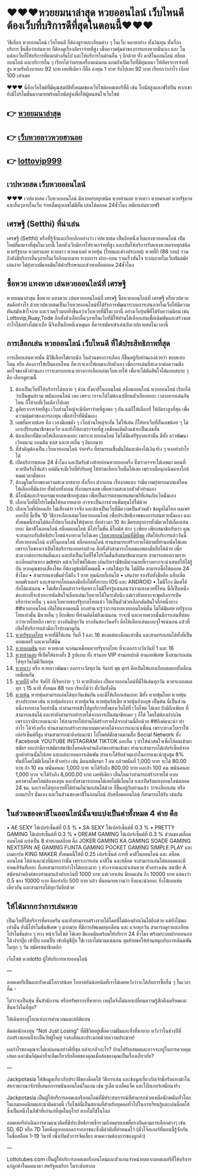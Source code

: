 # ❤❤❤หวยยมนาล่าสุด หวยออนไลน์ เว็บไหนดี ต้องเว็บที่บริการดีที่สุดในตอนนี้❤❤❤
วิธีเลือก หวยออนไลน์ เว็บไหนดี ก็ต้องดูรายละเอียดต่าง ๆ ในเว็บ หลายอย่าง ทั้งเงินทุน ทั้งเรื่องบริการ ขึ้นชื่อว่าเล่นหวย ก็ต้องดูเรื่องอัตราจ่ายที่สูง เพื่อความคุ้มค่าของการแทงหวยนั่นเอง และ ในแต่ละเว็บก็ให้บริการที่แตกต่างกันไป และให้บริการในด้านอื่น ๆ อีกด้วย ทั้ง คาสิโนออนไลน์ สล็อตออนไลน์ และบริการอื่น ๆ เรียกได้ว่าครบเครื่องแน่นอน แถมยังเปิดเว็บที่มีทุนหนา ให้อัตราการจ่ายที่สูง หวยรับถึงบาทละ 92 บาท เลยทีเดียว ก็คือ ลงทุน 1 บาท รับไปเลย 92 บาท เรียกกว่ากำไร เกือบ 100 เท่าเลย

❤❤❤ นี่คือเว็บไซต์ที่มีคุณสมบัติทั้งหมดของเว็บไซต์ลอตเตอรีที่ดี เช่น โบนัสสูงและฟรีสปิน พวกเขายังมีโปรโมชั่นมากมายพร้อมโบนัสสูงเพื่อให้ผู้คนสนใจเว็บไซต์


## 👉 [หวยยมนาล่าสุด](https://www.setthi334.com/register/@900_ap22)
## 👉 [เว็บหวยลาวหวยฮานอย](https://www.setthi334.com/register/@900_ap22)
## 👉 [lottovip999](https://www.setthi334.com/register/@900_ap22)

## เวปหวยสด เว็บหวยออนไลน์
❤❤❤ เวปหวยสด เว็บหวยออนไลน์ มีหวยครบทุกชนิด หวยฮานอย หวยลาว หวยมาเลย์ หวยรัฐบาล และอื่นๆภายในเว็บ จ่ายเต็มทุกเลขไม่มีอั้น เล่นได้ตลอด 24ชั่วโมง สมัครเล่นหวยฟรี

## เศรษฐี (Setthi) ที่น่าเล่น
เศรษฐี (Setthi) หรือที่รู้จักและเรียกอีกอย่างว่า เวปหวยสด เป็นอีกหนึ่งเว็บแทงหวยออนไลน์ เปิดใหม่ที่มาแรงที่สุดในเวลานี้ โดยตัวเว็บมีการให้ราคาจ่ายที่สูง และเปิดให้บริการรับแทงหวยครบทุกชนิด หวยรัฐบาล หวยฮานอย หวยลาว หวยมาเลย์ หวยหุ้น (ไทยและต่างประเทศ) หวยยี่กี (88 รอบ) รวมถึงยังมีบริการอื่นๆภายในเว็บอีกมากมาย ระบบการ ฝาก-ถอน รวดเร็วทันใจ ระบบภายในเว็บทันสมัย เล่นง่าย ไม่ยุ่งยากมีแอดมินให้คำปรึกษาและช่วยเหลือตลอด 24ชั่วโมง

## ซื้อหวย แทงหวย เล่นหวยออนไลน์ที่ เศรษฐี
หวยยมนาล่าสุด ซื้อหวย แทงหวย เล่นหวยออนไลน์ที่ เศรษฐี
ซื้อหวยออนไลน์ที่ เศรษฐี หรือเวปหวยสดดีอย่างไร ด้วยเวปหวยสดเป็นเว็บหวยออนไลน์ที่ได้รับการพัฒนาระบบการเล่นภายในเว็บให้มีความทันสมัยเข้าใจง่าย และรวดเร็วมากยิ่งขึ้นกว่าเว็บหวยที่มีในเวลานี้ อย่างเว็บรุ่นพี่ที่ได้รับความนิยม เช่น Lottovip,Ruay,Tode อีกทั้งตัวเลือกอื่นๆภายในเว็บที่มีให้ท่านได้เลือกเล่นเพื่อเดิมพันและสร้างผลกำไรได้อย่างไม่น่าเบื่อ นี่จึงเป็นอีกหนึ่งเหตุผล ที่ควรสมัครเข้าเล่นกับเวปหวยสดในเวลานี้

## การเลือกเล่น หวยออนไลน์ เว็บไหนดี ที่ได้ประสิทธิภาพที่สุด
การเลือกเล่นหวยนั้น มีวิธีเลือกไม่ยากนัก ในส่วนของการเลือก ก็ขึ้นอยู่กับท่านเองด้วยว่า ชอบแบบไหน หรือ ต้องการให้เป็นแบบไหน ก็ควรจะหาให้เหมาะกับตัวเอง เพื่อการเล่นที่สะดวกต่อความพึงพอใจของตัวท่านเอง เราจะมาบอกแนวทางการเลือกเล่นเว็บหวยให้ เพื่อจะได้ตัดสินใจได้แบบสบาย ๆ คือ เลือกดูตามนี้
1.	ต้องเป็นเว็บที่ให้บริการได้หลาย ๆ ด้าน ทั้งคาสิโนออนไลน์ สล็อตออนไลน์ หวยออนไลน์ เรียกได้ว่าเป็นศูนย์รวม พนันออนไลน์ เลย เพราะ เราจะได้ไม่ต้องเปลี่ยนตัวเลือกเยอะ เวลาอยากเล่นอันไหน ก็ให้จบที่เว็บเดียวไปเลย
2.	ดูอัตราการจ่ายที่สูง เว็บส่วนใหญ่จะมีอัตราจ่ายที่สูงพอ ๆ กัน แต่ก็ให้เลือกที่ ให้อัตราสูงที่สุด เพื่อความคุ้มค่าของการลงทุน เพื่อกำไรที่ดีนั่นเอง
3.	เลขอั้นหวยน้อย คือ เวลามีเลขดัง ๆ เว็บส่วนใหญ่จะอั้น ไม่ให้เล่น ก็ให้หาเว็บที่อั้นเลขน้อย ๆ ไม่เอาเปรียบสมาชิกของเว็บ และยังให้อะตราจ่ายที่สู.เหมือนเดิมถึงแม้จะเป็นเลขอั้น
4.	ต้องเลือกที่มีหวยให้เลือกแทงเยอะ เพราะหวยออนไลน์ ไม่ได้มีแค่รัฐบาลเท่านั้น มีทั้ง ลาวพัฒนา เวียดนาม ออมสิน ธกส และหวยอื่น ๆ อีมากมาย
5.	ที่สำคัญต้องเป็น เว็บหวยออนไลน์ จ่ายจริง ที่สามารถเชื่อมั่นได้และต้องได้เงินจริง ๆ หากทำกำไรได้
6.	เปิดบริการตลอด 24 ชั่วโมง และปิดรับช่วงท้ายก่อนหวยออกครึ่ง ซึ่งเราอาจจะได้เลขมา ตอนที่หวยปิดรับไปแล้ว แต่มันจะมีเว็บที่ยังรับอยู่ ให้ท่านเลือกเว็บนั้นได้เลย เพราะเผื่อฉุกเฉินแทงใกล้หมดเวลานั่นเอง
7.	ต้องดูในเรื่องของความสะดวกสบาย ทั้งเรื่อง ฝากถอน เรื่องกดแทง ว่ามีความยุ่งยากมากแค่ไหน ให้เลือกที่มันง่าย ทั้งฝากทั้งถอน ทั้งกดแทงเลข เพื่อความสะดวกตัวตัวท่านเอง
8.	มีโบนัสและกิจกกรมแจกสมาชิกอยู่เสมอ เพื่อเป็นการตอบแทนสมาชกิที่เล่นกับเว็บนั่นเอง
9.	เลือกเว็บที่มีโปรโมชั่นให้หลากหลาย อาจจะเป็นการช่วยเพิ่มทุนไปได้ด้วย
10.	เลือกเว็บที่ปลอดภัย ไม่เสี่ยงตำรวจจับ และต้องเป็นเว็บที่มีความเป็นส่วนตัว ข้อมูลไม่ไหล เผแพร่ออกไป
นี้เป็น 10 วิธีการเลือกเล่นเว็บหวยออนไลน์ เพื่อประสิทธิภาพของการเล่นหวยนั่นเอง และทั้งหมดนี้ท่านไม่ต้องไปหาเว็บเล่นให้ยุ่งยาก ที่กล่าวมา 10 ข้อ มีครบทุกการทั้งมีหวยให้เลือกเล่นเยอะ มีคาสิโนออนไลน์ สล็อตออนไลน์ มีโปรโมชั่น มีโบนัส ต่าง ๆ เพียบ เพียงสมาชิกกับเรา คุณจะสามารถรับสิทธิประโยชน์จากทางเว็บได้เลย
[เว็บหวยออนไลน์ที่ดีที่สุด](https://www.setthi334.com/register/@900_ap22)
	เปิดให้บริการแล้ววันนี้ ทั้งหวยออนไลน์ คาสิโนออนไลน์ สล็อตออนไลน์ ท่านสามารถสร้างรายได้ตามที่ท่านถนัดได้เลย เพราะเว็บของเราเปิดให้บริการแบบครบถ้วน อีกทั้งยังสามารถโหลดแอพลงมือถือได้ด้วย เพื่อสะดวกต่อการเล่นนั่นเอง และยังเป็นเว็บที่ให้โปรโมชั่นกับสมาชิกมากมาย สามารถสอบถามรายละเอียดผ่านทาง admin หน้าเว็บไซต์ได้เลย เล่นกับเรามีข้อดีมากมายที่เราอยากจะนำเสนอให้ได้รู้กัน หากคุณชอบเสี่ยงโชค ก็ต้องดูข้อดีทั้งหมดนี้
•	เล่นได้ทุกวัน ไม่มีปิด สามารถซื้อได้ตลอด 24 ชั่วโมง
•	สามารถแทงขั้นต่ำได้ถึง 1 บาท ทุนน้อยก็เล่นได้
•	เล่นง่าย รองรับทั้งมือถือ แท็บเล็ต คอมพิวเตอร์ และสามารถโหลดลงมือถือได้ทั้งระบบ IOS และ ANDROID
•	ไม่มีโกง มีแต่ได้กับได้แน่นอน
•	ไม่เสี่ยงโดนตำรวจจับเพราะไม่มีใครรู้แน่นอนว่าเราแทงหวยที่ไหน
นี่ก็เป็นหนึ่งช่องทางที่จะช่วยการตัดสินใจเลือกเล่นเว็บหวยได้ในระดับนึง แต่เรายังอยากจะพูดถึงการเปิดบริการหวยอื่น ๆ นอกเว็บหวยของรัฐบาลไทยแล้ว ให้เป็นตัวช่วยเลือกตัดสินใจอีกหนึ่งทาง
##หวยออนไลน์ เปิดให้แทงตอนนี้
	บางท่านจะรู้ว่าการแทงหวยออนไลน์นั้น ไม่ได้มีแค่หวยรัฐบาลไทยเท่านั้น มีหวยอื่น ๆ อีกเพียบ ที่ท่านคิดไม่ถึงแน่นอน ว่าจะมี และหวยพวกนั้นมีการเล่นที่บ่อยกว่าหวยไทยอีก เพราะ บางอันมีทุกวัน บางอันสองวันครั้ง คือให้เลือกเล่นแบบจุใจแน่นอน แล้วที่เปิดให้บริการแล้วมีอะไรบ้างมาดูกัน
1.	[หวยรัฐบาลไทย](https://www.setthi334.com/register/@900_ap22) หวยที่มีให้เล่น วันที่ 1 และ 16 ของแต่ละเดือนเท่านั้น และสามารถเล่นได้ทั้งที่เป็นลอตเตอรี่ และหวยใต้ดิน
2.	[หวยออมสิน](https://www.setthi334.com/register/@900_ap22) และ หวยธกส จะเล่นเหมือนหวยรัฐบาลไทย ที่จะออกรางวัลวันที่ 1 และ 16
3.	[หวยฮานอย](https://www.setthi334.com/register/@900_ap22) ที่เปิดให้แทงทั้ง 3 รูปแบบ ทั้ง ฮานอย VIP ฮานอยปกติ ฮานอยพิเศษ ซึ่งสามารถเล่นได้ทุกวันไม่มีวันหยุด
4.	[หวยลาว](https://www.setthi334.com/register/@900_ap22) หรือ หวยลาวพัฒนา ออกรางวัลทุกวัน จันทร์ พุธ ศุกร์ คือเปิดให้แทงเกือบตลอกทั้งเดือนเหมือนกัน
5.	[หวยยี่กี](https://www.setthi334.com/register/@900_ap22) หรือ จับยี่กี ที่เรียกง่าย ๆ ว่า หวยปิงปอง เป็นหวยออนไลน์ที่มีให้เล่นทุกวัน หวยจะออลผลทุก ๆ 15 นาที ทั้งหมด 88 รอบ เรียกได้ว่า ทั้งวันทั้งคืน
6.	[หวยหุ้น](https://www.setthi334.com/register/@900_ap22) หวยหุ้นสามารถเล่นได้ทุกวันเช่นกัน และมีให้เลือกเล่นเยอะ มีทั้ง หวยหุ้นไทย หวยหุ้นต่างประเทศ เช่น หวยหุ้นฮ่องกง หวยหุ้นจีน หวยหุ้นรัสเซีย หวยหุ้นอังกฤษ เป็นต้น
นี่เป็นส่วนหนึ่งจากทางเว็บเท่านั้น ท่าสามารถเข้าไปดูบริการทั้งของเว็บได้ที่ เว็บไซต์ ได้เลย ยังมีอีกเพียบ ที่สามารถเล่นได้ และท่ายังสามารถทำรายได้จากการเป็นสมาชิกเฉย ๆ ก็ได้ โดยไม่ต้องฝากเงิน เพราะเรามีระบบแนะนำ ให้สามารถให้ท่านได้สร้างรายได้จากส่วนนี้อีกด้วย
##ลิงค์แนะนำ ทำกำไร ได้จริงหรือ
ท่านสามารถสร้างรายแบบมหาศาลได้จากการแนะนำเพื่อน เพราะทางเว็บเราให้เปอร์เซ็นต์ที่สูง ท่านสามารถนำลิงก์แนะนำ ไปโพสต์ชักชวนตามสื่อ Social Network ทั้ง Facebook YOUTUBE INSTAGRAM TIKTOK และอื่น ๆ ทำให้น่าสนใจเพื่อให้คนเข้ามาสมัคร อละถ้ามีการสมัครสมาชิกโดยคลิกผ่านลิงก์ของท่านเข้ามา ท่านจะสามารถได้เปอร์เซ็นต์จากลูกค้าท่านนั้นไปเลย และแต่ละยอดการเดิมพัน ท่านจะได้รับส่วนแบ่งในการแนะนำสูงสุด 8% ทันทีโดยไม่มีเงื่อนไข ตัวอย่าง เช่น
มีคนสมัครมา 1 คน แล้วพนันที่ 1,000 บาท จะได้ 80.00 บาท
ถ้า 10 คน พนันคนละ 1,000 บาท จะได้รับถึง 800.00 บาท
และถ้า 100 คน พนันคนละ 1,000 บาท จะได้รับถึง 8,000.00 บาท เลยทีเดียว
เห็นไหมว่าสามารถสร้างรายได้ แบบมหาศาลโดยไสม่ต้องลงทุน และยังสามารถถอนได้เลยไม่มีเงื่อนไข และเปิดรับแทงออนไลน์ตลอด 24 ชม. และรายได้ทุกบาทที่ได้ท่านก็นำมาเล่นได้ด้วย ก็ขึ้นอยู่กับท่านแล้ว ว่าจะเลือกเล่น หรือถอนกำไร นั่นเอง
และในส่วนของคาสิโนออนไลน์ กับสล็อตออนไลน์ ก็สามารถได้รับ เช่นกัน
## ในส่วนของคาสิโนออนไลน์นั้นจะแบ่งเป็นค่าทั้งหมด 4 ค่าย คือ
•	AE SEXY ได้เปอร์เซ็นต์ที่ 0.5 %
•	SA SEXY ได้เปอร์เซ็นต์ที่ 0.3 %
•	PRETTY GAMING ได้เปอร์เซ็นต์ที่ 0.3 %
•	DREAM GAMING ได้เปอร์เซ็นต์ที่ 0.3 %
ส่วนของสล็อตออนไลน์ แบ่งเป็น 8 ค่ายเกมสล็อต คือ JOKER GAMING KA GAMING SOADE GAMING NEXTSPIN AE GAMING FUNTA GAMING POCKET GAMING SIMPLE PLAY และเกมการ์ด KING MAKER ทั้งหมดนี้ให้ที่ 0.25 เปอร์เซ็นต์
การที่ คาสิโนออนไลน์ และ สล็อตออนไลน์ ได้ค่าแนะนำที่น้อยกว่านั้น เพราะการเล่น คาสิโน และสล็อต จะสามารถเล่นได้ตลอดและมียอดเทิร์นที่เยอะ ก็เลยสามารถทำกำไรได้เยอะมาก ๆ ต่างจากแนะนำเล่นหวย ตัวอย่างเช่น สมาชิก A สมัครผ่านลิงค์ของท่านมาแล้วฝากเงินที่ 1000 บาท แต่เวลาเล่น มียอดเล่น ถึง 10000 บาท แสดงว่า 0.5 ของ 10000 บาท คือเท่ากับ 500 บาท แล้ว นั่นหมายความว่า ยิ่งแนะนำเยอะ ยิ่งได้เยอเช่นเดียวกัน และสามารถได้ทุกวันอีกด้วย
## ให้ได้มากกว่าการเล่นหวย
เป็นเว็บที่ให้บริการที่ครบครัน และยังสามารถสร้างรายได้โดยที่ไม่ต้องฝากเงินได้อีกด้วย แต่ยังไม่พอเท่านั้น ยังมีโปรโมชั่นพิเศษ ๆ มากมาย ที่มีการอัพเดตทุกเดือน และ แจกทุกวัน สามารถดูรายละเอียดโปรโมชั่นต่าง ๆ ทาง หน้าเว็บไซต์ ได้เลย มีแอดมินพร้อมให้บริการ 24 ชั่วโมง พร้อมระบบฝากถอนออโต้ ฝากปุ๊บ เข้าปั๊บ ถอนปั๊บ เข้าบัญชีปุ๊บ ใช้เวาลาไม่นานแน่นอน สุดท้ายขอให้ท่านสนุกกับการเดินมพันในทุก ๆ วัน สมัครสมาชิกคลิก

เว็บไซต์ หวยlotto ผู้ให้บริการหวยออนไลน์

—

ลอตเตอรีเป็นและยังคงมีโอกาสน้อย โอกาสอันน้อยนิดที่เราไม่เคยหวังว่าจะได้กับการซื้ออื่น ๆ ในเวลาอื่น -

ไม่ว่าจะเป็นหุ้น ชั้นสำนักงาน หรือทรัพยากรที่หายาก เหตุใดจึงไม่แลกเปลี่ยนความรู้สึกตึงเครียดและสิ้นหวังในที่สุด?

ให้เดินทางสู่โลกแห่งการคำนวณและสถิติแทน

ติดต่อนักลงทุน "Not Just Losing" ที่มีชีวิตอยู่เพื่อความฝันและสิ่งที่หายาก หวังว่าในช่วงปีที่ก่อสร้างแทนที่จะเป็นวัยผู้ใหญ่ จงสงสัยและประมาทด้วยความประมาท!

ผลกำไรของคุณจะไม่แน่นอนอย่างดีที่สุด แต่จะกลัวอะไร? บ้านได้รับเสมอและอาจจะอยู่ในการควบคุมเสมอ และมันก็คุ้มค่าที่จะลืมเกี่ยวกับล็อตของคุณเมื่อล้อของคุณเป็นเรื่องเกี่ยวกับ?

—

Jackpotasia ให้ข้อมูลเกี่ยวกับประวัติของล็อตโต้ วิธีการเล่น และข้อมูลเกี่ยวกับเจ้ามือรับแทงม้าในสหราชอาณาจักรที่เสนอการพนันออนไลน์ในเกม เช่น รูเล็ต แบล็คแจ็ค และโป๊กเกอร์เสมือนจริง

Jackpotasia เป็นผู้ให้บริการลอตเตอรีออนไลน์ที่มีประสบการณ์ที่สามารถช่วยเหลือนักพนันทั่วโลกในเกมยอดนิยมและน่าติดตามนี้ เว็บไซต์นี้เป็นสถานที่สำหรับบุคคลทั่วไปในการเรียนรู้และเล่นล็อตโต้ ซึ่งเป็นหนึ่งในกีฬาที่เก่าแก่ที่สุดในยุโรป หากไม่ใช่ในโลก

ลอตเตอรีดำเนินการตามแนวคิดที่มีประสิทธิภาพซึ่งรวมถึงหมายเลขที่ตรงกันตามการเลือกต่างๆ เช่น 5D, 6D หรือ 7D โดยดึงลูกบอลออกจากภาชนะซึ่งมีลำดับที่กำหนดไว้ (ตั๋วโจ๊กเกอร์ที่ตอนนี้รู้จักกันในชื่อสล็อต 1-19 วินาที เพิ่งเปิดตัวการจัดเลี้ยง ตามความต้องการของลูกค้า)

—

Lottotubes.com เป็นผู้ให้บริการลอตเตอรีออนไลน์และตัวแทนจำหน่ายสลากลอตเตอรีที่ให้บริการแก่ลูกค้าในแคนาดา สหรัฐอเมริกา ในระดับสากล
